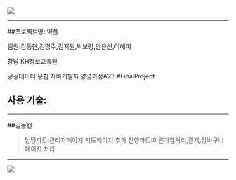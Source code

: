 <img src="https://capsule-render.vercel.app/api?type=wave&color=278b81&height=150&section=header&text=약플&fontSize=70" />

---
##프로젝트명: 약플


팀원:김동현,김명주,김지원,박보령,안은선,이해미


강남 KH정보교육원 


공공데이터 융합 자바개발자 양성과정A23 #FinalProject


사용 기술:
---
---
##김동현
> 담당파트:관리자페이지,지도페이지
> 추가 진행파트:회원가입처리,결제,장바구니페이지 처리
---


<img src="https://capsule-render.vercel.app/api?type=wave&color=278b81&height=150&section=footer&text=&fontSize=70" />
